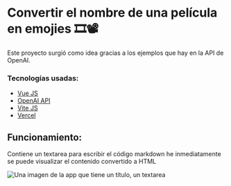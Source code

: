 # Convertir el nombre de una película en emojies 🎞📽

Este proyecto surgió como idea gracias a los ejemplos que hay en la API de OpenAI.

### Tecnologías usadas:
- [Vue JS](https://vuejs.org/)
- [OpenAI API](https://openai.com/api/)
- [Vite JS](https://vitejs.dev)
- [Vercel](https://vercel.com)

## Funcionamiento:

Contiene un textarea para escribir el código markdown he inmediatamente se puede visualizar el contenido convertido a HTML

![Una imagen de la app que tiene un título, un textarea ](https://raw.githubusercontent.com/carandev/markdown-preview/main/.github/main.png)
